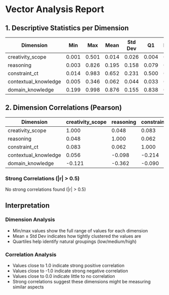 # Vector Analysis Report

## 1. Descriptive Statistics per Dimension

| Dimension | Min | Max | Mean | Std Dev | Q1 | Median | Q3 |
|-----------|-----|-----|------|---------|----|--------|----|
| creativity_scope | 0.001 | 0.501 | 0.014 | 0.026 | 0.004 | 0.008 | 0.015 |
| reasoning | 0.003 | 0.826 | 0.195 | 0.158 | 0.079 | 0.147 | 0.263 |
| constraint_ct | 0.014 | 0.983 | 0.652 | 0.231 | 0.500 | 0.698 | 0.847 |
| contextual_knowledge | 0.005 | 0.346 | 0.062 | 0.044 | 0.033 | 0.051 | 0.077 |
| domain_knowledge | 0.199 | 0.998 | 0.876 | 0.155 | 0.838 | 0.943 | 0.978 |

## 2. Dimension Correlations (Pearson)

| Dimension | creativity_scope | reasoning | constraint_ct | contextual_knowledge | domain_knowledge |
|-----------|---|---|---|---|---|
| creativity_scope | 1.000 | 0.048 | 0.083 | 0.056 | -0.121 |
| reasoning | 0.048 | 1.000 | 0.062 | -0.098 | -0.362 |
| constraint_ct | 0.083 | 0.062 | 1.000 | -0.214 | -0.090 |
| contextual_knowledge | 0.056 | -0.098 | -0.214 | 1.000 | -0.080 |
| domain_knowledge | -0.121 | -0.362 | -0.090 | -0.080 | 1.000 |

### Strong Correlations (|r| > 0.5)

No strong correlations found (|r| > 0.5)

## Interpretation

### Dimension Analysis
- Min/max values show the full range of values for each dimension
- Mean ± Std Dev indicates how tightly clustered the values are
- Quartiles help identify natural groupings (low/medium/high)

### Correlation Analysis
- Values close to 1.0 indicate strong positive correlation
- Values close to -1.0 indicate strong negative correlation
- Values close to 0.0 indicate little to no correlation
- Strong correlations suggest these dimensions might be measuring similar aspects